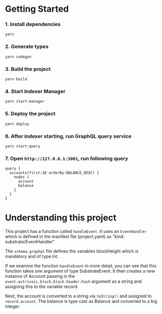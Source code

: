 # Getting Started

### 1. Install dependencies

```shell
yarn
```

### 2. Generate types

```shell
yarn codegen
```

### 3. Build the project

```shell
yarn build
```

### 4. Start Indexer Manager
```shell
yarn start:manager

```

### 5. Deploy the project

```shell
yarn deploy
```

### 6. After indexer starting, run GraphQL query service
```shell
yarn start:query
```

### 7. Open `http://127.0.0.1:3001`, run following query

```shell
query {
  accounts(first:10 orderBy:BALANCE_DESC) {
    nodes {
      account
      balance
    }
  }
}
```

# Understanding this project

This project has a function called `handleEvent`. It uses an `EventHandler` which is defined in the manifest file (project.yaml) as "kind: substrate/EventHandler"

The `schema.graphql` file defines the variables blockHeight which is mandatory and of type Int.

If we examine the function `handleEvent` in more detail, you can see that this function takes one argument of type SubstrateEvent. It then creates a new instance of Account passing in the `event.extrinsic.block.block.header.hash` argument as a string and assigning this to the variable record.

Next, the account is converted to a string via `toString()` and assigned to `record.account`. The balance is type cast as Balance and converted to a big integer.

